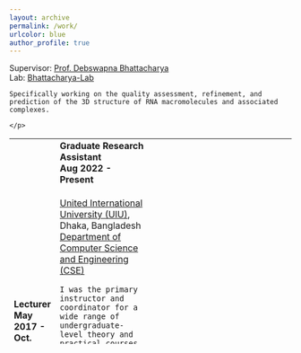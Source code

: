 ```yaml
---
layout: archive
permalink: /work/
urlcolor: blue
author_profile: true
---
```


<style>
table, tr, td {
    border: none;
	font-size: 16px;
}
  
</style>
<div style="height:500px;overflow:auto;border:0px;border-collapse: collapse;" >
	<table  border="none" style="border:0px;border-collapse: collapse;" rules="none" >
	<colgroup>
       	<col span="1" style="width: 10%;">
	<col span="1" style="width: 25%;">
       	<col span="1" style="width: 65%;">
	</colgroup>

<tr>
<td> <a href="https://github.com/SumitTarafder/sumittarafder.github.io/blob/master/files/UIU.jpg"></a></td>
<td> <b> Graduate Research Assistant <br> Aug 2022 - Present </b> </td> 
<td> 
	<p>
	<td> <a href="https://github.com/SumitTarafder/sumittarafder.github.io/blob/master/files/UIU.jpg"></a></td>
	Supervisor: <a href="https://website.cs.vt.edu/people/faculty/debswapna-bhattacharya.html">Prof. Debswapna Bhattacharya</a> <br>
 	Lab: <a href="https://github.com/Bhattacharya-Lab">Bhattacharya-Lab</a>
		
 	Specifically working on the quality assessment, refinement, and prediction of the 3D structure of RNA macromolecules and associated complexes.

  	</p>

</td>
</tr>

<tr>
<td> <b> Lecturer <br> May 2017 - Oct. 2021 </b> </td> 
<td> 
<p>
	<a href="https://www.uiu.ac.bd/">United International University (UIU)</a>, Dhaka, Bangladesh <br>
	<a href="https://cse.uiu.ac.bd/"> Department of Computer Science and Engineering (CSE)</a> <br>
        
	I was the primary instructor and coordinator for a wide range of undergraduate-level theory and practical courses such as: <br>

<ul>
  <li>CSE-323: Computer Networks</li>
  <li>CSE-315: Data communications</li>
  <li>CSE 429 -  Digital System Design</li>

</ul>
 
</p>
</td>
</tr>
